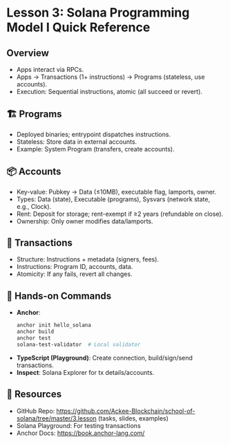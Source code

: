 # Lesson 3: Solana Programming Model I Quick Reference

## Overview
- Apps interact via RPCs.
- Apps → Transactions (1+ instructions) → Programs (stateless, use accounts).
- Execution: Sequential instructions, atomic (all succeed or revert).

## 🏗️ Programs
- Deployed binaries; entrypoint dispatches instructions.
- Stateless: Store data in external accounts.
- Example: System Program (transfers, create accounts).

## 📦 Accounts
- Key-value: Pubkey → Data (≤10MB), executable flag, lamports, owner.
- Types: Data (state), Executable (programs), Sysvars (network state, e.g., Clock).
- Rent: Deposit for storage; rent-exempt if ≥2 years (refundable on close).
- Ownership: Only owner modifies data/lamports.

## 🔄 Transactions
- Structure: Instructions + metadata (signers, fees).
- Instructions: Program ID, accounts, data.
- Atomicity: If any fails, revert all changes.

## 🔧 Hands-on Commands
- **Anchor**:
  ```bash
  anchor init hello_solana
  anchor build
  anchor test
  solana-test-validator  # Local validator
  ```
- **TypeScript (Playground)**: Create connection, build/sign/send transactions.
- **Inspect**: Solana Explorer for tx details/accounts.

## 🔗 Resources
- GitHub Repo: https://github.com/Ackee-Blockchain/school-of-solana/tree/master/3.lesson (tasks, slides, examples)
- Solana Playground: For testing transactions
- Anchor Docs: https://book.anchor-lang.com/
